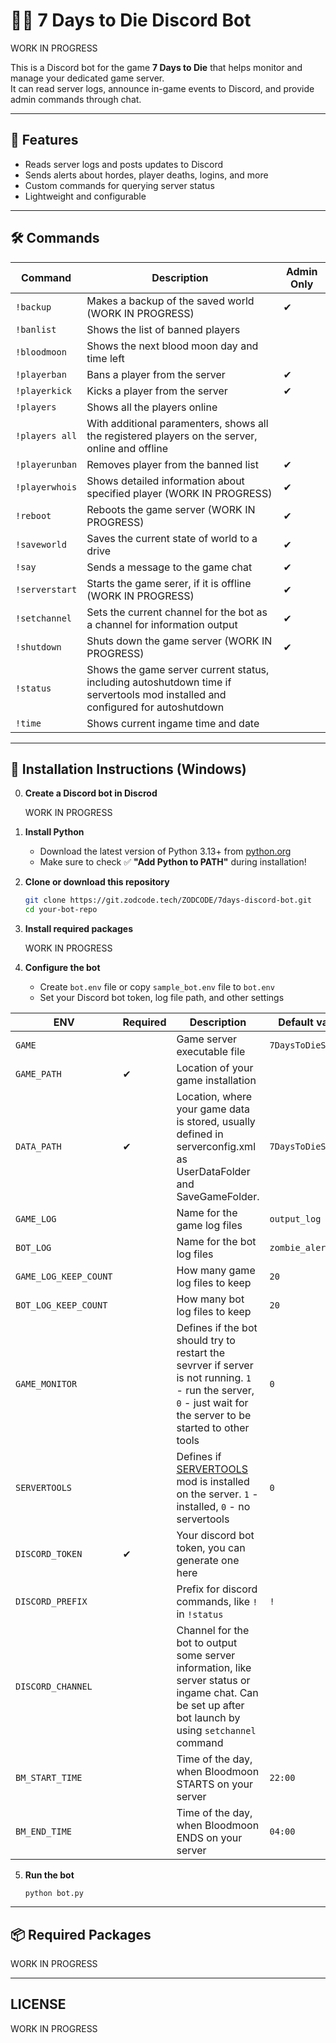 # 🧟‍♂️ 7 Days to Die Discord Bot

   WORK IN PROGRESS

This is a Discord bot for the game **7 Days to Die** that helps monitor and manage your dedicated game server.  
It can read server logs, announce in-game events to Discord, and provide admin commands through chat.

---

## 📜 Features

- Reads server logs and posts updates to Discord
- Sends alerts about hordes, player deaths, logins, and more
- Custom commands for querying server status
- Lightweight and configurable

---

## 🛠️ Commands

| Command | Description | Admin Only |
|--------|-------------|---|
| `!backup` | Makes a backup of the saved world (WORK IN PROGRESS) | ✔ |
| `!banlist` | Shows the list of banned players | |
| `!bloodmoon` | Shows the next blood moon day and time left | |
| `!playerban` | Bans a player from the server | ✔ |
| `!playerkick` | Kicks a player from the server | ✔ |
| `!players` | Shows all the players online | |
| `!players all` | With additional paramenters, shows all the registered players on the server, online and offline | |
| `!playerunban` | Removes player from the banned list | ✔ |
| `!playerwhois` | Shows detailed information about specified player (WORK IN PROGRESS) | ✔ |
| `!reboot` | Reboots the game server (WORK IN PROGRESS) | ✔ |
| `!saveworld` | Saves the current state of world to a drive | ✔ |
| `!say` | Sends a message to the game chat | ✔ |
| `!serverstart` | Starts the game serer, if it is offline (WORK IN PROGRESS) | ✔ |
| `!setchannel` | Sets the current channel for the bot as a channel for information output | ✔ |
| `!shutdown` | Shuts down the game server (WORK IN PROGRESS) | ✔ |
| `!status` | Shows the game server current status, including autoshutdown time if servertools mod installed and configured for autoshutdown | |
| `!time` | Shows current ingame time and date | |


---

## 🧪 Installation Instructions (Windows)

0. **Create a Discord bot in Discrod**

   WORK IN PROGRESS

1. **Install Python**

   - Download the latest version of Python 3.13+ from [python.org](https://www.python.org/downloads/windows/)
   - Make sure to check ✅ **"Add Python to PATH"** during installation!

2. **Clone or download this repository**

   ```bash
   git clone https://git.zodcode.tech/ZODCODE/7days-discord-bot.git
   cd your-bot-repo
   ```

3. **Install required packages**

   WORK IN PROGRESS

4. **Configure the bot**

   - Create `bot.env` file or copy `sample_bot.env` file to `bot.env`
   - Set your Discord bot token, log file path, and other settings

| ENV | Required | Description | Default value |
|--------|-----|-------------|------|
| `GAME` | | Game server executable file | `7DaysToDieServer` |
| `GAME_PATH` | ✔ | Location of your game installation | |
| `DATA_PATH` | ✔ | Location, where your game data is stored, usually defined in serverconfig.xml as UserDataFolder and SaveGameFolder. | `7DaysToDieServer` |
| `GAME_LOG` | | Name for the game log files | `output_log` |
| `BOT_LOG` | | Name for the bot log files | `zombie_alert` |
| `GAME_LOG_KEEP_COUNT` | | How many game log files to keep | `20` |
| `BOT_LOG_KEEP_COUNT` | | How many bot log files to keep | `20` |
| `GAME_MONITOR` | | Defines if the bot should try to restart the sevrver if server is not running. `1` - run the server, `0` - just wait for the server to be started to other tools | `0` |
| `SERVERTOOLS` | | Defines if [SERVERTOOLS](https://bitbucket.org/obsessive-coder/sevendaystodie-servertools/src/core/) mod is installed on the server. `1` - installed, `0` - no servertools | `0` |
| `DISCORD_TOKEN` | ✔ | Your discord bot token, you can generate one here | |
| `DISCORD_PREFIX` | | Prefix for discord commands, like `!` in `!status` | `!` |
| `DISCORD_CHANNEL` | | Channel for the bot to output some server information, like server status or ingame chat. Can be set up after bot launch by using `setchannel` command | |
| `BM_START_TIME` | | Time of the day, when Bloodmoon STARTS on your server | `22:00` |
| `BM_END_TIME` | | Time of the day, when Bloodmoon ENDS on your server | `04:00` |

5. **Run the bot**

   ```python bot.py```

---

## 📦 Required Packages

   WORK IN PROGRESS

---

## LICENSE

   WORK IN PROGRESS


